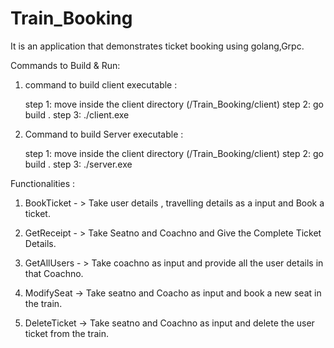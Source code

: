 # Train_Booking
It is an application that demonstrates ticket booking using golang,Grpc.

Commands to Build & Run:

1) command to build client executable :
  
   step 1: move inside the client directory (/Train_Booking/client)
   step 2: go build .
   step 3: ./client.exe

2) Command to build Server executable :
 
   step 1: move inside the client directory (/Train_Booking/client)
   step 2: go build .
   step 3: ./server.exe


Functionalities :
 
 1) BookTicket - > Take user details , travelling details as a input and Book a ticket.

 2) GetReceipt - > Take Seatno and Coachno  and Give the Complete Ticket Details. 

 3) GetAllUsers - > Take coachno as input and provide all the user details in that Coachno.

 4) ModifySeat  -> Take seatno and Coacho as input and book a new seat in the train. 

 5) DeleteTicket -> Take seatno and Coachno as input and delete the user ticket from the train.